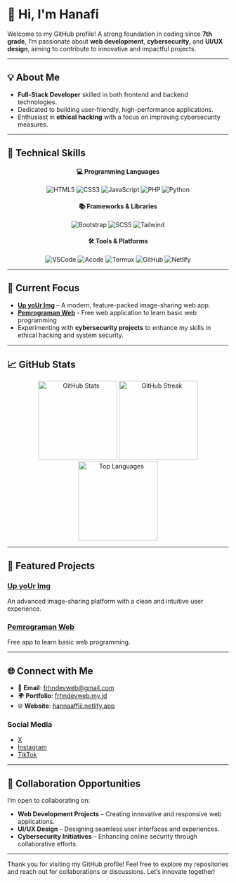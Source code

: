 # 👋 Hi, I'm Hanafi  

Welcome to my GitHub profile! A strong foundation in coding since **7th grade**, I’m passionate about **web development**, **cybersecurity**, and **UI/UX design**, aiming to contribute to innovative and impactful projects.  

---

## 💡 About Me  

- **Full-Stack Developer** skilled in both frontend and backend technologies.  
- Dedicated to building user-friendly, high-performance applications.  
- Enthusiast in **ethical hacking** with a focus on improving cybersecurity measures.  

---

## 🔧 Technical Skills  

<div align="center">  
  <h4>💻 Programming Languages</h4>  
  <img src="https://img.shields.io/badge/-HTML5-orange?style=for-the-badge&logo=html5&logoColor=white" alt="HTML5" />  
  <img src="https://img.shields.io/badge/-CSS3-blue?style=for-the-badge&logo=css3&logoColor=white" alt="CSS3" />  
  <img src="https://img.shields.io/badge/-JavaScript-yellow?style=for-the-badge&logo=javascript&logoColor=black" alt="JavaScript" />  
  <img src="https://img.shields.io/badge/-PHP-blue?style=for-the-badge&logo=php&logoColor=white" alt="PHP" />  
  <img src="https://img.shields.io/badge/-Python-blue?style=for-the-badge&logo=python&logoColor=yellow" alt="Python" />  
</div>  

<div align="center">  
  <h4>📚 Frameworks & Libraries</h4>  
  <img src="https://img.shields.io/badge/-Bootstrap-purple?style=for-the-badge&logo=bootstrap&logoColor=white" alt="Bootstrap" />  
  <img src="https://img.shields.io/badge/-SCSS-pink?style=for-the-badge&logo=sass&logoColor=white" alt="SCSS" /> 
  <img src="https://img.shields.io/badge/-Tailwind?style=for-the-badge&logo=sass&logoColor=white" alt="Tailwind" /> 
</div>  

<div align="center">  
  <h4>🛠️ Tools & Platforms</h4>  
  <img src="https://img.shields.io/badge/-Visual%20Studio%20Code-blue?style=for-the-badge&logo=visual-studio-code&logoColor=white" alt="VSCode" />  
  <img src="https://img.shields.io/badge/-Acode-black?style=for-the-badge&logo=android&logoColor=green" alt="Acode" />  
  <img src="https://img.shields.io/badge/-Termux-black?style=for-the-badge&logo=linux&logoColor=white" alt="Termux" />  
  <img src="https://img.shields.io/badge/-GitHub-black?style=for-the-badge&logo=github&logoColor=white" alt="GitHub" />  
  <img src="https://img.shields.io/badge/-Netlify-blue?style=for-the-badge&logo=netlify&logoColor=white" alt="Netlify" />  
</div>  

---

## 🎯 Current Focus  

- **[Up yoUr Img](https://upuimg.kesug.com)** – A modern, feature-packed image-sharing web app.
- **[Pemrograman Web](https://frhndevweb.github.io/Pemrograman-Web)** - Free web application to learn basic web programming
- Experimenting with **cybersecurity projects** to enhance my skills in ethical hacking and system security.  

---

## 📈 GitHub Stats  

<div align="center">  
  <img src="https://github-readme-stats.vercel.app/api?username=frhndevweb&show_icons=true&include_all_commits=true&count_private=true&theme=radical&hide_border=true" alt="GitHub Stats" height="180em" />  
  <img src="https://github-readme-streak-stats.herokuapp.com/?user=frhndevweb&theme=radical&hide_border=true" alt="GitHub Streak" height="180em" />  
</div>  

<div align="center">  
  <img src="https://github-readme-stats.vercel.app/api/top-langs/?username=frhndevweb&layout=compact&theme=radical&hide_border=true" alt="Top Languages" height="180em" />  
</div>  

---

## 📌 Featured Projects  

### **[Up yoUr Img](https://github.com/frhndevweb/Upuimg)**  
An advanced image-sharing platform with a clean and intuitive user experience.  

### **[Pemrograman Web](https://www.mediafire.com/folder/nechnb1zewov5/Pemrograman_Web)**  
Free app to learn basic web programming.  

---

## 🌐 Connect with Me  

- 📧 **Email**: [frhndevweb@gmail.com](mailto:frhndevweb@gmail.com)  
- 🌍 **Portfolio**: [frhndevweb.my.id](https://frhndevweb.my.id)  
- 🌐 **Website**: [hannaaffiii.netlify.app](https://hannaaffiii.netlify.app)  

### Social Media  
- [X](https://x.com/hannaaffiii)  
- [Instagram](https://instagram.com/hannaaffiii)  
- [TikTok](https://tiktok.com/@hannaaffiii)  

---

## 🤝 Collaboration Opportunities  

I’m open to collaborating on:  
- **Web Development Projects** – Creating innovative and responsive web applications.  
- **UI/UX Design** – Designing seamless user interfaces and experiences.  
- **Cybersecurity Initiatives** – Enhancing online security through collaborative efforts.  

---

Thank you for visiting my GitHub profile! Feel free to explore my repositories and reach out for collaborations or discussions. Let’s innovate together!  
